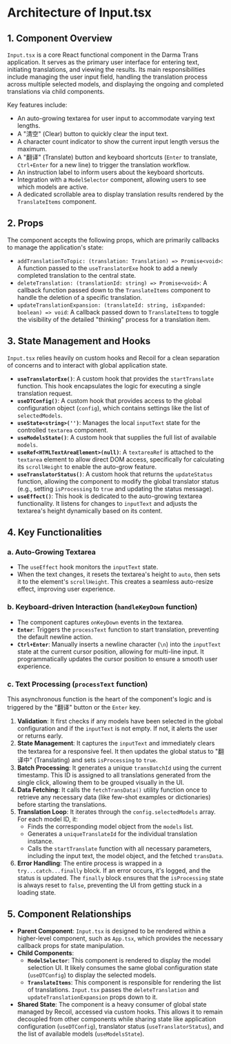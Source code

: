 # Architecture of Input.tsx

## 1. Component Overview
`Input.tsx` is a core React functional component in the Darma Trans application. It serves as the primary user interface for entering text, initiating translations, and viewing the results. Its main responsibilities include managing the user input field, handling the translation process across multiple selected models, and displaying the ongoing and completed translations via child components.

Key features include:
- An auto-growing textarea for user input to accommodate varying text lengths.
- A "清空" (Clear) button to quickly clear the input text.
- A character count indicator to show the current input length versus the maximum.
- A "翻译" (Translate) button and keyboard shortcuts (`Enter` to translate, `Ctrl+Enter` for a new line) to trigger the translation workflow.
- An instruction label to inform users about the keyboard shortcuts.
- Integration with a `ModelSelector` component, allowing users to see which models are active.
- A dedicated scrollable area to display translation results rendered by the `TranslateItems` component.

## 2. Props
The component accepts the following props, which are primarily callbacks to manage the application's state:
- `addTranslationToTopic: (translation: Translation) => Promise<void>`: A function passed to the `useTranslatorExe` hook to add a newly completed translation to the central state.
- `deleteTranslation: (translationId: string) => Promise<void>`: A callback function passed down to the `TranslateItems` component to handle the deletion of a specific translation.
- `updateTranslationExpansion: (translateId: string, isExpanded: boolean) => void`: A callback passed down to `TranslateItems` to toggle the visibility of the detailed "thinking" process for a translation item.

## 3. State Management and Hooks
`Input.tsx` relies heavily on custom hooks and Recoil for a clean separation of concerns and to interact with global application state.

- **`useTranslatorExe()`**: A custom hook that provides the `startTranslate` function. This hook encapsulates the logic for executing a single translation request.
- **`useDTConfig()`**: A custom hook that provides access to the global configuration object (`config`), which contains settings like the list of `selectedModels`.
- **`useState<string>('')`**: Manages the local `inputText` state for the controlled `textarea` component.
- **`useModelsState()`**: A custom hook that supplies the full list of available `models`.
- **`useRef<HTMLTextAreaElement>(null)`**: A `textareaRef` is attached to the `textarea` element to allow direct DOM access, specifically for calculating its `scrollHeight` to enable the auto-grow feature.
- **`useTranslatorStatus()`**: A custom hook that returns the `updateStatus` function, allowing the component to modify the global translator status (e.g., setting `isProcessing` to `true` and updating the status message).
- **`useEffect()`**: This hook is dedicated to the auto-growing textarea functionality. It listens for changes to `inputText` and adjusts the textarea's height dynamically based on its content.

## 4. Key Functionalities

### a. Auto-Growing Textarea
- The `useEffect` hook monitors the `inputText` state.
- When the text changes, it resets the textarea's height to `auto`, then sets it to the element's `scrollHeight`. This creates a seamless auto-resize effect, improving user experience.

### b. Keyboard-driven Interaction (`handleKeyDown` function)
- The component captures `onKeyDown` events in the textarea.
- **`Enter`**: Triggers the `processText` function to start translation, preventing the default newline action.
- **`Ctrl+Enter`**: Manually inserts a newline character (`\n`) into the `inputText` state at the current cursor position, allowing for multi-line input. It programmatically updates the cursor position to ensure a smooth user experience.

### c. Text Processing (`processText` function)
This asynchronous function is the heart of the component's logic and is triggered by the "翻译" button or the `Enter` key.
1.  **Validation**: It first checks if any models have been selected in the global configuration and if the `inputText` is not empty. If not, it alerts the user or returns early.
2.  **State Management**: It captures the `inputText` and immediately clears the textarea for a responsive feel. It then updates the global status to "翻译中" (Translating) and sets `isProcessing` to `true`.
3.  **Batch Processing**: It generates a unique `transBatchId` using the current timestamp. This ID is assigned to all translations generated from the single click, allowing them to be grouped visually in the UI.
4.  **Data Fetching**: It calls the `fetchTransData()` utility function once to retrieve any necessary data (like few-shot examples or dictionaries) before starting the translations.
5.  **Translation Loop**: It iterates through the `config.selectedModels` array. For each model ID, it:
    - Finds the corresponding model object from the `models` list.
    - Generates a `uniqueTranslateId` for the individual translation instance.
    - Calls the `startTranslate` function with all necessary parameters, including the input text, the model object, and the fetched `transData`.
6.  **Error Handling**: The entire process is wrapped in a `try...catch...finally` block. If an error occurs, it's logged, and the status is updated. The `finally` block ensures that the `isProcessing` state is always reset to `false`, preventing the UI from getting stuck in a loading state.

## 5. Component Relationships
- **Parent Component**: `Input.tsx` is designed to be rendered within a higher-level component, such as `App.tsx`, which provides the necessary callback props for state manipulation.
- **Child Components**:
    - **`ModelSelector`**: This component is rendered to display the model selection UI. It likely consumes the same global configuration state (`useDTConfig`) to display the selected models.
    - **`TranslateItems`**: This component is responsible for rendering the list of translations. `Input.tsx` passes the `deleteTranslation` and `updateTranslationExpansion` props down to it.
- **Shared State**: The component is a heavy consumer of global state managed by Recoil, accessed via custom hooks. This allows it to remain decoupled from other components while sharing state like application configuration (`useDTConfig`), translator status (`useTranslatorStatus`), and the list of available models (`useModelsState`).

<!-- Generated by Cline on 7/2/2025 based on analysis of viteui/src/react-app/Input.tsx -->
